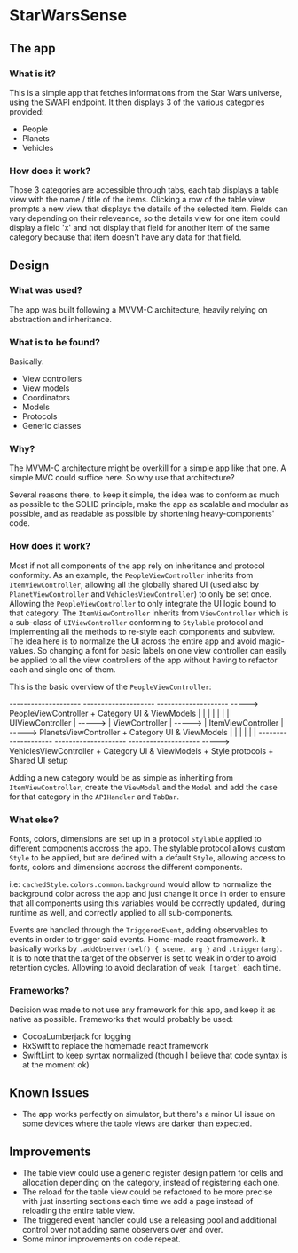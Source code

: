 # StarWarsSense

## The app

### What is it?

This is a simple app that fetches informations from the Star Wars universe, using the SWAPI endpoint.
It then displays 3 of the various categories provided:
  - People
  - Planets
  - Vehicles
  
### How does it work?

Those 3 categories are accessible through tabs, each tab displays a table view with the name / title of the items.
Clicking a row of the table view prompts a new view that displays the details of the selected item.
Fields can vary depending on their releveance, so the details view for one item could display a field 'x' and not
display that field for another item of the same category because that item doesn't have any data for that field.

## Design

### What was used?

The app was built following a MVVM-C architecture, heavily relying on abstraction and inheritance.

### What is to be found?

Basically:
  - View controllers
  - View models
  - Coordinators
  - Models
  - Protocols
  - Generic classes
  
### Why?

The MVVM-C architecture might be overkill for a simple app like that one. A simple MVC could suffice here.
So why use that architecture?

Several reasons there, to keep it simple, the idea was to conform as much as possible to the SOLID principle,
make the app as scalable and modular as possible, and as readable as possible by shortening heavy-components' code.

### How does it work?

Most if not all components of the app rely on inheritance and protocol conformity.
As an example, the `PeopleViewController` inherits from `ItemViewController`, allowing all the globally shared
UI (used also by `PlanetViewController` and `VehiclesViewController`) to only be set once. Allowing the `PeopleViewController`
to only integrate the UI logic bound to that category.
The `ItemViewController` inherits from `ViewController` which is a sub-class of `UIViewController` conforming to `Stylable`
protocol and implementing all the methods to re-style each components and subview.
The idea here is to normalize the UI across the entire app and avoid magic-values. So changing a font for basic labels
on one view controller can easily be applied to all the view controllers of the app without having to refactor each and
single one of them.

This is the basic overview of the `PeopleViewController`:

*--------------------*        *--------------------*        *--------------------* -----> PeopleViewController + Category UI & ViewModels
|                    |        |                    |        |                    |
|  UIViewController  | -----> |  ViewController    | -----> | ItemViewController | -----> PlanetsViewController + Category UI & ViewModels
|                    |        |                    |        |                    |
*--------------------*        *--------------------*        *--------------------* -----> VehiclesViewController + Category UI & ViewModels
                                 + Style protocols             + Shared UI setup
                                 
Adding a new category would be as simple as inheriting from `ItemViewController`, create the `ViewModel` and the `Model`
and add the case for that category in the `APIHandler` and `TabBar`.

### What else?

Fonts, colors, dimensions are set up in a protocol `Stylable` applied to different components accross the app.
The stylable protocol allows custom `Style` to be applied, but are defined with a default `Style`, allowing access to fonts, colors and
dimensions accross the different components.

i.e: `cachedStyle.colors.common.background` would allow to normalize the background color across the app and just change it once in
order to ensure that all components using this variables would be correctly updated, during runtime as well, and correctly applied to
all sub-components.

Events are handled through the `TriggeredEvent`, adding observables to events in order to trigger said events. Home-made react framework.
It basically works by `.addObserver(self) { scene, arg }` and `.trigger(arg)`. It is to note that the target of the observer is set to weak
in order to avoid retention cycles. Allowing to avoid declaration of `weak [target]` each time.

### Frameworks?

Decision was made to not use any framework for this app, and keep it as native as possible.
Frameworks that would probably be used:
  - CocoaLumberjack for logging
  - RxSwift to replace the homemade react framework
  - SwiftLint to keep syntax normalized (though I believe that code syntax is at the moment ok)

## Known Issues

  - The app works perfectly on simulator, but there's a minor UI issue on some devices where the table views are darker than expected.

## Improvements

  - The table view could use a generic register design pattern for cells and allocation depending on the category, instead of registering
  each one.
  - The reload for the table view could be refactored to be more precise with just inserting sections each time we add a page instead of
  reloading the entire table view.
  - The triggered event handler could use a releasing pool and additional control over not adding same observers over and over.
  - Some minor improvements on code repeat.
